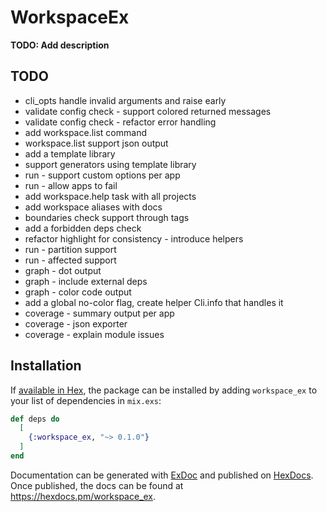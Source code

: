 # WorkspaceEx

**TODO: Add description**

## TODO

- cli_opts handle invalid arguments and raise early
- validate config check - support colored returned messages
- validate config check - refactor error handling
- add workspace.list command
- workspace.list support json output
- add a template library
- support generators using template library
- run - support custom options per app
- run - allow apps to fail
- add workspace.help task with all projects
- add workspace aliases with docs
- boundaries check support through tags
- add a forbidden deps check
- refactor highlight for consistency - introduce helpers
- run - partition support
- run - affected support
- graph - dot output
- graph - include external deps
- graph - color code output
- add a global no-color flag, create helper Cli.info that handles it
- coverage - summary output per app
- coverage - json exporter
- coverage - explain module issues

## Installation

If [available in Hex](https://hex.pm/docs/publish), the package can be installed
by adding `workspace_ex` to your list of dependencies in `mix.exs`:

```elixir
def deps do
  [
    {:workspace_ex, "~> 0.1.0"}
  ]
end
```

Documentation can be generated with [ExDoc](https://github.com/elixir-lang/ex_doc)
and published on [HexDocs](https://hexdocs.pm). Once published, the docs can
be found at <https://hexdocs.pm/workspace_ex>.
